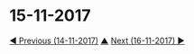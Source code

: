 # 15-11-2017


[◀ Previous (14-11-2017)](https://github.com/humayuns/Workspace/blob/master/Diary/2017/November/14/notebook.md) [▲](https://github.com/humayuns/Workspace/tree/master/Diary/2017/November)
[Next (16-11-2017) ▶](https://github.com/humayuns/Workspace/blob/master/Diary/2017/November/16/notebook.md)